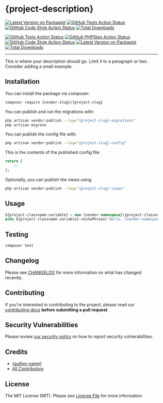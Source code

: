 # {project-description}

[![Latest Version on Packagist](https://img.shields.io/packagist/v/{vendor-slug}/{project-slug}.svg?style=flat-square)](https://packagist.org/packages/{vendor-slug}/{project-slug})
[![GitHub Tests Action Status](https://img.shields.io/github/actions/workflow/status/{vendor-slug}/{project-slug}/run-tests.yml?branch=main&label=tests&style=flat-square)](https://github.com/{vendor-slug}/{project-slug}/actions?query=workflow%3Arun-tests+branch%3Amain)
[![GitHub Code Style Action Status](https://img.shields.io/github/actions/workflow/status/{vendor-slug}/{project-slug}/fix-php-code-style-issues.yml?branch=main&label=code%20style&style=flat-square)](https://github.com/{vendor-slug}/{project-slug}/actions?query=workflow%3A"Fix+PHP+code+style+issues"+branch%3Amain)
[![Total Downloads](https://img.shields.io/packagist/dt/{vendor-slug}/{project-slug}.svg?style=flat-square)](https://packagist.org/packages/{vendor-slug}/{project-slug})

[![GitHub Tests Action Status](https://github.com/{vendor-slug}/{project-slug}/actions/workflows/run-tests.yml/badge.svg)](https://github.com/{vendor-slug}/{project-slug}/actions/workflows/run-tests.yml)
[![GitHub PHPStan Action Status](https://github.com/{vendor-slug}/{project-slug}/actions/workflows/phpstan.yml/badge.svg)](https://github.com/{vendor-slug}/{project-slug}/actions/workflows/phpstan.yml)
[![GitHub Code Style Action Status](https://github.com/{vendor-slug}/{project-slug}/actions/workflows/fix-php-code-style-issues.yml/badge.svg)](https://github.com/{vendor-slug}/{project-slug}/actions/workflows/fix-php-code-style-issues.yml)
[![Latest Version on Packagist](https://img.shields.io/packagist/v/{vendor-slug}/{project-slug}.svg?style=flat-square)](https://packagist.org/packages/{vendor-slug}/{project-slug})
[![Total Downloads](https://img.shields.io/packagist/dt/{vendor-slug}/{project-slug}.svg?style=flat-square)](https://packagist.org/packages/{vendor-slug}/{project-slug})

---

This is where your description should go. Limit it to a paragraph or two. Consider adding a small example.

## Installation

You can install the package via composer:

```bash
composer require {vendor-slug}/{project-slug}
```

You can publish and run the migrations with:

```bash
php artisan vendor:publish --tag="{project-slug}-migrations"
php artisan migrate
```

You can publish the config file with:

```bash
php artisan vendor:publish --tag="{project-slug}-config"
```

This is the contents of the published config file:

```php
return [
    //
];
```

Optionally, you can publish the views using

```bash
php artisan vendor:publish --tag="{project-slug}-views"
```

## Usage

```php
${project-classname-variable} = new {vendor-namespace}\{project-classname}();
echo ${project-classname-variable}->echoPhrase('Hello, {vendor-namespace}!');
```

## Testing

```bash
composer test
```

## Changelog

Please see [CHANGELOG](CHANGELOG.md) for more information on what has changed recently.

## Contributing

If you're interested in contributing to the project, please read our [contributing docs](https://github.com/{vendor-slug}/{project-slug}/blob/main/.github/CONTRIBUTING.md) **before submitting a pull request**.

## Security Vulnerabilities

Please review [our security policy](../../security/policy) on how to report security vulnerabilities.

## Credits

- [{author-name}](https://github.com/{author-username})
- [All Contributors](../../contributors)

## License

The MIT License (MIT). Please see [License File](LICENSE) for more information.
